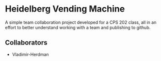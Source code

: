 # Heidelberg Vending Machine
A simple team collaboration project developed for a CPS 202 class, all in an effort to better understand working with a team and publishing to github.
## Collaborators
- Vladimir-Herdman
